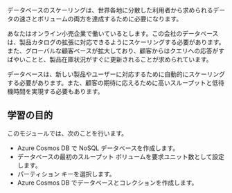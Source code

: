 データベースのスケーリングは、世界各地に分散した利用者から求められるデータの速さとボリュームの両方を達成するために必要になります。

あなたはオンライン小売企業で働いているとします。この会社のデータベースは、製品カタログの拡張に対応できるようにスケーリングする必要があります。 また、グローバルな顧客ベースが拡大しており、顧客からはクエリへの応答がすばやいことと、製品在庫状況がすぐに更新されることが求められています。

データベースは、新しい製品やユーザーに対応するために自動的にスケーリングする必要があります。また、顧客の期待に応えるために高いスループットと低待機時間を実現する必要もあります。

## <a name="learning-objectives"></a>学習の目的
このモジュールでは、次のことを行います。

- Azure Cosmos DB で NoSQL データベースを作成します。
- データベースの最初のスループット ボリュームを要求ユニット数として設定します。
- パーティション キーを選択します。
- Azure Cosmos DB でデータベースとコレクションを作成します。

